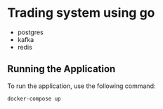 # Trading system using go

 - postgres
 - kafka
 - redis

## Running the Application

To run the application, use the following command:

```bash
docker-compose up
